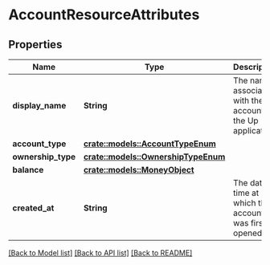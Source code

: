 # AccountResourceAttributes

## Properties

Name | Type | Description | Notes
------------ | ------------- | ------------- | -------------
**display_name** | **String** | The name associated with the account in the Up application.  | 
**account_type** | [**crate::models::AccountTypeEnum**](AccountTypeEnum.md) |  | 
**ownership_type** | [**crate::models::OwnershipTypeEnum**](OwnershipTypeEnum.md) |  | 
**balance** | [**crate::models::MoneyObject**](MoneyObject.md) |  | 
**created_at** | **String** | The date-time at which this account was first opened.  | 

[[Back to Model list]](../README.md#documentation-for-models) [[Back to API list]](../README.md#documentation-for-api-endpoints) [[Back to README]](../README.md)


